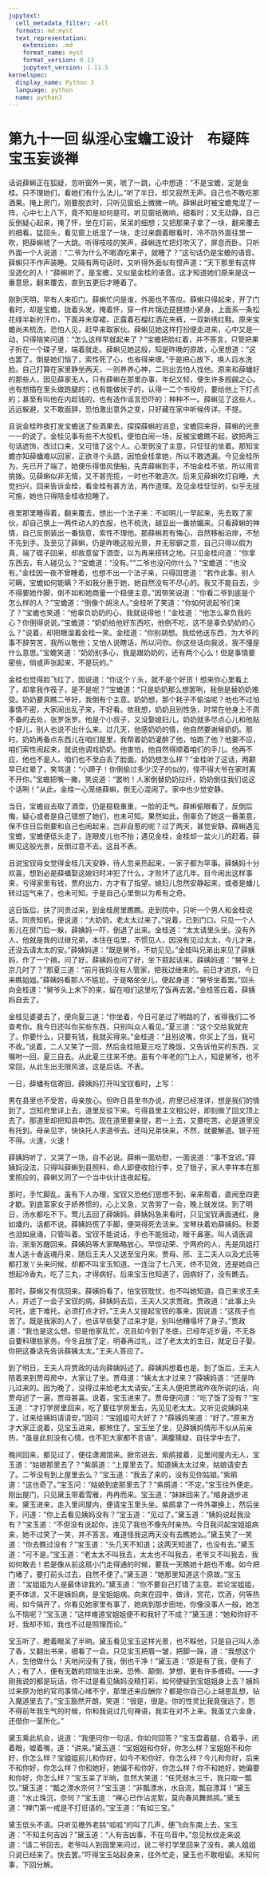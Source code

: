 ```yaml
---
jupytext:
  cell_metadata_filter: -all
  formats: md:myst
  text_representation:
    extension: .md
    format_name: myst
    format_version: 0.13
    jupytext_version: 1.11.5
kernelspec:
  display_name: Python 3
  language: python
  name: python3
---
```

# 第九十一回  纵淫心宝蟾工设计　布疑阵宝玉妄谈禅

话说薛蝌正在狐疑，忽听窗外一笑，唬了一跳，心中想道：“不是宝蟾，定是金桂。只不理她们，看她们有什么法儿。”听了半日，却又寂然无声。自己也不敢吃那酒果。掩上房门，刚要脱衣时，只听见窗纸上微微一响。薛蝌此时被宝蟾鬼混了一阵，心中七上八下，竟不知是如何是可。听见窗纸微响，细看时；又无动静，自己反倒疑心起来，掩了怀，坐在灯前，呆呆的细想；又把那果子拿了一块，翻来覆去的细看。猛回头，看见窗上纸湿了一块，走过来觑着眼看时，冷不防外面往里一吹，把薛蝌唬了一大跳。听得吱吱的笑声，薛蝌连忙把灯吹灭了，屏息而卧。只听外面一个人说道：“二爷为什么不喝酒吃果子，就睡了？”这句话仍是宝蟾的语音。薛蝌只不作声装睡。又隔有两句话时，又听得外面似有恨声道：“天下那里有这样没造化的人！”薛蝌听了，是宝蟾，又似是金桂的语音。这才知道她们原来是这一番意思，翻来覆去，直到五更后才睡着了。

刚到天明，早有人来扣门。薛蝌忙问是谁，外面也不答应。薛蝌只得起来，开了门看时，却是宝蟾，拢着头发，掩着怀，穿一件片锦边琵琶襟小紧身，上面系一条松花绿半新的汗巾，下面并未穿裙，正露着石榴红洒花夹裤，一双新绣红鞋。原来宝蟾尚未梳洗，恐怕人见，赶早来取家伙。薛蝌见她这样打扮便走进来，心中又是一动，只得陪笑问道：“怎么这样早就起来了？”宝蟾把脸红着，并不答言，只管把果子折在一个碟子里，端着就走。薛蝌见她这般，知是昨晚的原故，心里想道：“这也罢了。倒是她们恼了，索性死了心，也省得来缠。”于是把心放下，唤人舀水洗脸。自己打算在家里静坐两天，一则养养心神，二则出去怕人找他。原来和薛蟠好的那些人，因见薛家无人，只有薛蝌在那里办事，年纪又轻，便生许多觊觎之心。也有想插在里头做跑腿的；也有能做状子的，认得一二个书役的，要给他上下打点的；甚至有叫他在内趁钱的，也有造作谣言恐吓的：种种不一。薛蝌见了这些人，远远躲避，又不敢面辞，恐怕激出意外之变，只好藏在家中听候传详。不提。

且说金桂昨夜打发宝蟾送了些酒果去，探探薛蝌的消息，宝蟾回来将，薛蝌的光景一一的说了。金桂见事有些不大投机，便怕白闹一场，反被宝蟾瞧不起，欲把两三句话遮饰，改过口来，又可惜了这个人。心里倒没了主意，只怔怔的坐着。那知宝蟾亦知薛蟠难以回家，正欲寻个头路，因怕金桂拿她，所以不敢透漏。今见金桂所为，先已开了端了，她便乐得借风使船，先弄薛蝌到手，不怕金桂不依，所以用言挑拨。见薛蝌似非无情，又不甚兜揽，一时也不敢造次。后来见薛蝌吹灯自睡，大觉扫兴，回来告诉金桂，看金桂有甚方法，再作道理。及见金桂怔怔的，似乎无技可施，她也只得陪金桂收拾睡了。

夜里那里睡得着，翻来覆去，想出一个法子来：不如明儿一早起来，先去取了家伙，却自己换上一两件动人的衣服，也不梳洗，越显出一番娇媚来。只看薛蝌的神情，自己反倒装出一番恼意，索性不理他。那薛蝌若有悔心，自然移船泊岸，不愁不先到手。及至见了薛蝌，仍是昨晚这般光景，并无邪僻之意，自己只得以假为真，端了碟子回来，却故意留下酒壶，以为再来搭转之地。只见金桂问道：“你拿东西去，有人碰见么？”宝蟾道：“没有。”“二爷也没问你什么？”宝蟾道：“也没有。”金桂因一夜不曾睡着，也想不出一个法子来，只得回思道：“若作此事，别人可瞒，宝蟾如何能瞒？不如我分惠于她，她自然没有不尽心的。我又不能自去，少不得要她作脚，倒不如和她商量一个稳便主意。”因带笑说道：“你看二爷到底是个怎么样的人？”宝蟾道：“倒像个胡涂人。”金桂听了笑道：“你如何说起爷们来了？”宝蟾也笑道：“他辜负奶奶的心，我就说得他！”金桂道：“他怎么辜负我的心？你倒得说说。”宝蟾道：“奶奶给他好东西吃，他倒不吃，这不是辜负奶奶的心么？”说着，却把眼溜着金桂一笑。金桂道：“你别胡想。我给他送东西，为大爷的事不辞劳苦，我所以敬他；又怕人说瞎话，所以问你。你这些话向我说，我不懂是什么意思。”宝蟾笑道：“奶奶别多心，我是跟奶奶的，还有两个心么！但是事情要密些，倘或声张起来，不是玩的。”

金桂也觉得脸飞红了，因说道：“你这个丫头，就不是个好货！想来你心里看上了，却拿我作筏子，是不是呢？”宝蟾道：“只是奶奶那么想罢咧，我倒是替奶奶难受。奶奶要真瞧二爷好，我倒有个主意。奶奶想，那个耗子不偷油呢？他也不过怕事情不密，大家闹出乱子来，不好看。依我想，奶奶且别性急，时常在他身上不周不备的去处，张罗张罗。他是个小叔子，又没娶媳妇儿，奶奶就多尽点心儿和他贴个好儿，别人也说不出什么来。过几天，他感奶奶的情，他自然要谢候奶奶。那时，奶奶再备点东西儿在咱们屋里，我帮着奶奶灌醉了他，怕跑了他？他要不应，咱们索性闹起来，就说他调戏奶奶。他害怕，他自然得顺着咱们的手儿。他再不应，他也不是人，咱们也不至白丢了脸面。奶奶想怎么样？”金桂听了这话，两颧早已红晕了，笑骂道：“小蹄子！你倒偷过多少汉子的似的，怪不得大爷在家时离不开你。”宝蟾把嘴一撇，笑说道：“罢哟！人家倒替奶奶拉纤，奶奶倒往我们说这个话咧！”从此，金桂一心笼络薛蝌，倒无心混闹了。家中也少觉安静。

当日，宝蟾自去取了酒壶，仍是稳稳重重，一脸的正气。薛蝌偷眼看了，反倒后悔，疑心或者是自己错想了她们，也未可知。果然如此，倒辜负了她这一番美意，保不住日后倒要和自己也闹起来，岂非自惹的呢？过了两天，甚觉安静。薛蝌遇见宝蟾，宝蟾便低头走了，连眼皮儿也不抬；遇见金桂，金桂却一盆火儿的赶着。薛蝌见这般光景，反倒过意不去。这且不表。

且说宝钗母女觉得金桂几天安静，待人忽亲热起来，一家子都为罕事。薛姨妈十分欢喜，想到必是薛蟠娶这媳妇时冲犯了什么，才败坏了这几年。目今闹出这样事来，亏得家里有钱，贾府出力，方才有了指望。媳妇儿忽然安静起来，或者是蟠儿转过运气来了，也未可知。于是自己心里倒以为希有之奇。

这日饭后，扶了同贵过来，到金桂房里瞧瞧。走到院中，只听一个男人和金桂说话。同贵知机，便说道：“大奶奶，老太太过来了。”说着，已到门口。只见一个人影儿在房门后一躲，薛姨妈一吓，倒退了出来。金桂道：“太太请里头坐。没有外人，他就是我的过继兄弟，本住在屯里，不惯见人，因没有见过太太，今儿才来，还没去请太太的安。”薛姨妈道：“既是舅爷，不妨见见。”金桂叫兄弟出来见了薛姨妈，作了一个揖，问了好。薛姨妈也问了好，坐下叙起话来。薛姨妈道：“舅爷上京几时了？”那夏三道：“前月我妈没有人管家，把我过继来的。前日才进京，今日来瞧姐姐。”薛姨妈看那人不尴尬，于是略坐坐儿，便起身道：“舅爷坐着罢。”回头向金桂道：“舅爷头上末下的来，留在咱们这里吃了饭再去罢。”金桂答应着，薛姨妈自去了。

金桂见婆婆去了，便向夏三道：“你坐着，今日可是过了明路的了，省得我们二爷查考你。我今日还叫你买些东西，只别叫众人看见。”夏三道：“这个交给我就完了。你要什么，只要有钱，我就买得来。”金桂道：“且别说嘴，你买上了当，我可不收。”说着，二人又笑了一回，然后金桂陪夏三吃了晚饭，又告诉他买的东西，又嘱咐一回，夏三自去。从此夏三往来不绝。虽有个年老的门上人，知是舅爷，也不常回，从此生出无限风波，这是后话。不表。

一日，薛蟠有信寄回，薛姨妈打开叫宝钗看时，上写：

男在县里也不受苦，母亲放心。但昨日县里书办说，府里已经准详，想是我们的情到了。岂知府里详上去，道里反驳下来。亏得县里主文相公好，即刻做了回文顶上去了。那道里却把知县申饬。现在道里要亲提，若一上去，又要吃苦。必是道里没有托到。母亲见字，快快托人求道爷去。还叫兄弟快来，不然，就要解道。银子短不得。火速，火速！

薛姨妈听了，又哭了一场，自不必说。薛蝌一面劝慰，一面说道：“事不宜迟。”薛姨妈没法，只得叫薛蝌到县照料，命人即便收拾行李，兑了银子，家人李祥本在那里照应的，薛蝌又同了一个当中伙计连夜起程。

那时，手忙脚乱，虽有下人办理，宝钗又恐他们思想不到，亲来帮着，直闹至四更才歇。到底富家女子娇养惯的，心上又急，又苦劳了一会，晚上就发烧。到了明日，汤水都吃不下。莺儿去回了薛姨妈。薛姨妈急来看时，只见宝钗满面通红，身如燔灼，话都不说。薛姨妈慌了手脚，便哭得死去活来。宝琴扶着劝薛姨妈。秋菱也泪如泉涌，只管叫着。宝钗不能说话，手也不能摇动，眼干鼻塞。叫人请医调治，渐渐苏醒回来。薛姨妈等大家略略放心。早惊动荣、宁两府的人，先是凤姐打发人送十香返魂丹来，随后王夫人又送至宝丹来。贾母、邢、王二夫人以及尤氏等都打发丫头来问候，却都不叫宝玉知道。一连治了七八天，终不见效，还是她自己想起冷香丸，吃了三丸，才得病好。后来宝玉也知道了，因病好了，没有瞧去。

那时，薛蝌又有信回来。薛姨妈看了，怕宝钗耽忧，也不叫她知道。自己来求王夫人，并述了一会子宝钗的病。薛姨妈去后，王夫人又求贾政。贾政道：“此事上头可托，底下难托，必须打点才好。”王夫人又提起宝钗的事来，因说道：“这孩子也苦了。既是我家的人了，也该早些娶了过来才是，别叫他糟塌坏了身子。”贾政道：“我也是这么想。但是他家乱忙，况且如今到了冬底，已经年近岁逼，不无各自要料理些家务。今冬且放了定，明春再过礼，过了老太太的生日，就定日子娶。你把这番话先告诉薛姨太太。”王夫人答应了。

到了明日，王夫人将贾政的话向薛姨妈述了。薛姨妈想着也是。到了饭后，王夫人陪着来到贾母房中，大家让了坐。贾母道：“姨太太才过来？”薛姨妈道：“还是昨儿过来的。因为晚了，没得过来给老太太请安。”王夫人便把贾政昨夜所说的话，向贾母述了一遍，贾母甚喜。说着，宝玉进来了。贾母便问道：“吃了饭了没有？”宝玉道：“才打学房里回来，吃了要往学房里去，先见见老太太。又听见说姨妈来了，过来给姨妈请请安。”因问：“宝姐姐可大好了？”薛姨妈笑道：“好了。”原来方才大家正说着，见宝玉进来，都煞住了。宝玉坐了坐，见薛姨妈情形不似从前亲热，“虽是此刻没有心情，也不犯大家都不言语”，满腹猜疑，自往学中去了。

晚间回来，都见过了，便往潇湘馆来。掀帘进去，紫鹃接着，见里间屋内无人，宝玉道：“姑娘那里去了？”紫鹃道：“上屋里去了。知道姨太太过来，姑娘请安去了。二爷没有到上屋里去么？”宝玉道：“我去了来的，没有见你姑娘。”紫鹃道：“这也奇了。”宝玉问：“姑娘到底那里去了？”紫鹃道：“不定。”宝玉往外便走。刚出屋门，只见黛玉带着雪雁，冉冉而来。宝玉道：“妹妹回来了。”缩身退步进来。黛玉进来，走入里间屋内，便请宝玉里头坐。紫鹃拿了一件外罩换上，然后坐下，问道：“你上去看见姨妈没有？”宝玉道：“见过了。”黛玉道：“姨妈说起我没有？”宝玉道：“不但没有说起你，连见了我也不像先时亲热。今日我问起宝姐姐病来，她不过笑了一笑，并不答言。难道怪我这两天没有去瞧她么。”黛玉笑了一笑道：“你去瞧过没有？”宝玉道：“头几天不知道；这两天知道了，也没有去。”黛玉道：“可不是。”宝玉道：“老太太不叫我去，太太也不叫我去，老爷又不叫我去，我如何敢去！若是像从前这扇小门走得通的时候，要我一天瞧她十趟也不难。如今把门堵了，要打前头过去，自然不便了。”黛玉道：“她那里知道这个原故。”宝玉道：“宝姐姐为人是最体谅我的。”黛玉道：“你不要自己打错了主意。若论宝姐姐，更不体谅，又不是姨妈病，是宝姐姐病。向来在园中，做诗，赏花，饮酒，何等热闹，如今隔开了，你看见她家里有事了，她病到那步田地，你像没事人一般，她怎么不恼呢？”宝玉道：“这样难道宝姐姐便不和我好了不成？”黛玉道：“她和你好不好，我却不知，我也不过是照理而论。”

宝玉听了，瞪着眼呆了半晌。黛玉看见宝玉这样光景，也不睬他，只是自己叫人添了香，又翻出书来，细看了一会。只见宝玉把眉一皱，把脚一跺，道：“我想这个人，生他做什么！天地间没有了我，倒也干净！”黛玉道：“原是有了我，便有了人；有了人，便有无数的烦恼生出来。恐怖、颠倒、梦想，更有许多缠碍。――才刚我说的都是玩话，你不过是看见姨妈没精打彩，如何便疑到宝姐姐身上去？姨妈过来原为他的官司事情心绪不宁，那里还来应酬你？都是你自己心上胡思乱想，钻入魔道里去了。”宝玉豁然开朗，笑道：“很是，很是。你的性灵比我竟强远了，怨不得前年我生气的时候，你和我说过几句禅语，我实在对不上来。我虽丈六金身，还借你一茎所化。”

黛玉乘此机会，说道：“我便问你一句话，你如何回答？”宝玉盘着腿，合着手，闭着眼，嘘着嘴，道：“讲来。”黛玉道：“宝姐姐和你好，你怎么样？宝姐姐不和你好，你怎么样？宝姐姐前儿和你好，如今不和你好，你怎么样？今儿和你好，后来不和你好，你怎么样？你和她好，她偏不和你好，你怎么样？你不和她好，她偏要和你好，你怎么样？”宝玉呆了半晌，忽然大笑道：“任凭弱水三千，我只取一瓢饮。”黛玉道：“瓢之漂水奈何？”宝玉道：“非瓢漂水，水自流，瓢自漂耳！”黛玉道：“水止珠沉，奈何？”宝玉道：“禅心已作沾泥絮，莫向春风舞鹧鸪。”黛玉道：“禅门第一戒是不打诳语的。”宝玉道：“有如三宝。”

黛玉低头不语。只听见檐外老鸹“呱呱”的叫了几声，便飞向东南上去，宝玉道：“不知主何吉凶？”黛玉道：“人有吉凶事，不在鸟音中。”忽见秋纹走来说道：“请二爷回去。老爷叫人到园里来问过，说二爷打学里回来了没有。袭人姐姐只说已经来了。快去罢。”吓得宝玉站起身来，往外忙走，黛玉也不敢相留。未知何事，下回分解。

